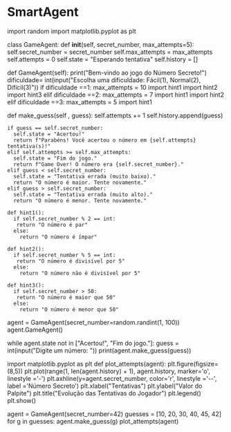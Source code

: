 # SmartAgent
 import random
import matplotlib.pyplot as plt

class GameAgent:
  def __init__(self, secret_number, max_attempts=5):
    self.secret_number = secret_number
    self.max_attempts = max_attempts
    self.attempts = 0
    self.state = "Esperando tentativa"
    self.history = []

  def GameAgent(self):
    print("Bem-vindo ao jogo do Número Secreto!")
    dificuldade= int(input("Escolha uma dificuldade: Fácil(1), Normal(2), Difícil(3)"))
    if dificuldade ==1:
      max_attempts = 10
      import hint1
      import hint2
      import hint3
    elif dificuldade ==2:
      max_attempts = 7
      import hint1
      import hint2
    elif dificuldade ==3:
      max_attempts = 5
      import hint1

  def make_guess(self , guess):
    self.attempts += 1
    self.history.append(guess)

    if guess == self.secret_number:
      self.state = "Acertou!"
      return f"Parabéns! Você acertou o número em {self.attempts} tentativa(s)!"
    elif self.attempts >= self.max_attempts:
      self.state = "Fim do jogo."
      return f"Game Over! O número era {self.secret_number}."
    elif guess < self.secret_number:
      self.state = "Tentativa errada (muito baixo)."
      return "O número é maior. Tente novamente."
    elif guess > self.secret_number:
      self.state = "Tentativa errada (muito alto)."
      return "O número é menor. Tente novamente."

    def hint1():
      if self.secret_number % 2 == int:
       return "O número é par"
      else:
        return "O número é ímpar"

    def hint2():
      if self.secret_number % 5 == int:
       return "O número é divisível por 5"
      else:
        return "O número não é divisível por 5"

    def hint3():
      if self.secret_number > 50:
       return "O número é maior que 50"
      else: 
        return "O número é menor que 50"




  

   
  agent = GameAgent(secret_number=random.randint(1, 100))
  agent.GameAgent()

  while agent.state not in ["Acertou!", "Fim do jogo."]:
     guess = int(input("Digite um número: "))
     print(agent.make_guess(guess))

  import matplotlib.pyplot as plt
  def plot_attempts(agent):
    plt.figure(figsize=(8,5))
    plt.plot(range(1, len(agent.history) + 1), agent.history, marker='o', linestyle ='-')
    plt.axhline(y=agent.secret_number, color='r', linestyle ='--', label ='Número Secreto')
    plt.xlabel("Tentativas")
    plt.ylabel("Valor do Palpite")
    plt.title("Evolução das Tentativas do Jogador")
    plt.legend()
    plt.show()

agent = GameAgent(secret_number=42)
guesses = [10, 20, 30, 40, 45, 42]
for g in guesses:
    agent.make_guess(g)
plot_attempts(agent)


